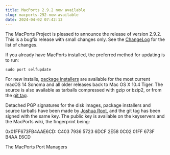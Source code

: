 ```yaml
---
title: MacPorts 2.9.2 now available
slug: macports-292-now-available
date: 2024-04-02 07:42:13
---
```


The MacPorts Project is pleased to announce the release of version
2.9.2. This is a bugfix release with small changes only. See the
[ChangeLog][1] for the list of changes.

If you already have MacPorts installed, the preferred method for
updating is to run:

    sudo port selfupdate

For new installs, [package installers][2] are available for the most current
macOS 14 Sonoma and all older releases back to Mac OS X 10.4 Tiger. The
source is also available as tarballs compressed with gzip or bzip2, or from the
[git tag][3].

Detached PGP signatures for the disk images, package installers and
source tarballs have been made by [Joshua Root][4], and the git tag has
been signed with the same key. The public key is available on the
keyservers and the MacPorts wiki, the fingerprint being:

0x01FF673FB4AAE6CD: C403 7936 5723 6DCF 2E58  0C02 01FF 673F B4AA E6CD

The MacPorts Port Managers

[1]: <https://github.com/macports/macports-base/blob/release-2.9/ChangeLog>
[2]: <https://www.macports.org/install.php>
[3]: <https://github.com/macports/macports-base/releases/tag/v2.9.2>
[4]: <https://trac.macports.org/wiki/jmr>
